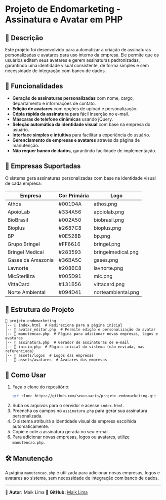 # Projeto de Endomarketing - Assinatura e Avatar em PHP

## 📌 Descrição
Este projeto foi desenvolvido para automatizar a criação de assinaturas personalizadas e avatares para uso interno da empresa. Ele permite que os usuários editem seus avatares e gerem assinaturas padronizadas, garantindo uma identidade visual consistente, de forma simples e sem necessidade de integração com banco de dados.

## 🚀 Funcionalidades
- **Geração de assinaturas personalizadas** com nome, cargo, departamento e informações de contato.
- **Edição de avatares** com opções de upload e personalização.
- **Cópia rápida da assinatura** para fácil inserção no e-mail.
- **Máscaras de telefone dinâmicas** usando jQuery.
- **Seleção automática da identidade visual** com base na empresa do usuário.
- **Interface simples e intuitiva** para facilitar a experiência do usuário.
- **Gerenciamento de empresas e avatares** através da página de manutenção.
- **Não requer banco de dados**, garantindo facilidade de implementação.

## 🏢 Empresas Suportadas
O sistema gera assinaturas personalizadas com base na identidade visual de cada empresa:

| Empresa | Cor Primária | Logo |
|---------|------------|------|
| Athos | #001D4A | athos.png |
| ApoioLab | #334A56 | apoiolab.png |
| BioBrasil | #002A50 | biobrasil.png |
| Bioplus | #2687C8 | bioplus.png |
| BP | #0E528B | bp.png |
| Grupo Bringel | #FF6616 | bringel.png |
| Bringel Medical | #283593 | bringelmedical.png |
| Gases da Amazonia | #36BA5C | gases.png |
| Lavnorte | #2086C8 | lavnorte.png |
| MicSteriliza | #005D91 | mic.png |
| VittaCard | #131B56 | vittacard.png |
| Norte Ambiental | #094D41 | norteambiental.png |

## 📂 Estrutura do Projeto
```
📁 projeto-endomarketing
│-- 📄 index.html  # Redireciona para a página inicial
│-- 📄 avatar_editar.php  # Permite edição e personalização do avatar
│-- 📄 manutencao.php  # Página para adicionar novas empresas, logos e avatares
│-- 📄 assinatura.php  # Gerador de assinaturas de e-mail
│-- 📄 inicio.php  # Página inicial do sistema (não enviada, mas referenciada)
│-- 📁 assets/logos  # Logos das empresas
│-- 📁 assets/avatares  # Avatares das empresas
```

## 🚀 Como Usar
1. Faça o clone do repositório:
   ```sh
   git clone https://github.com/seuusuario/projeto-endomarketing.git
   ```
2. Suba os arquivos para o servidor e acesse `index.html`.
3. Preencha os campos no `assinatura.php` para gerar sua assinatura personalizada.
4. O sistema atribuirá a identidade visual da empresa escolhida automaticamente.
5. Copie e cole a assinatura gerada no seu e-mail.
6. Para adicionar novas empresas, logos ou avatares, utilize `manutencao.php`.

## 🛠️ Manutenção
A página `manutencao.php` é utilizada para adicionar novas empresas, logos e avatares ao sistema, sem necessidade de integração com banco de dados.

---
📧 **Autor:** Maik Lima 
🔗 **GitHub:** [Maik Lima]([https://github.com/seuusuario](https://github.com/Maikantoniolima))

